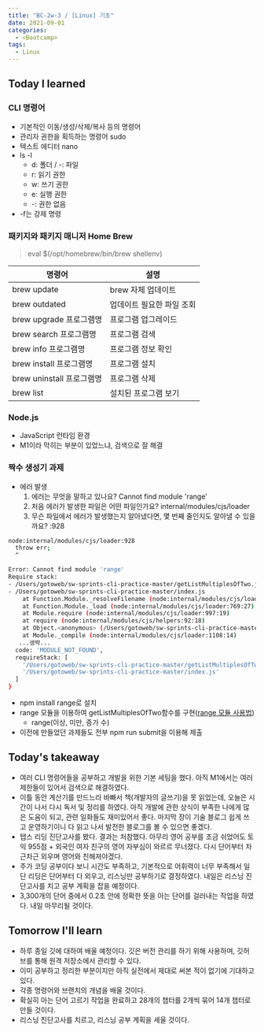 ```yaml
---
title: "BC-2w-3 / [Linux] 기초"
date: 2021-09-01
categories:
  - <Bootcamp>
tags:
  - Linux
---
```


## Today I learned

### CLI 명령어

- 기본적인 이동/생성/삭제/복사 등의 명령어
- 관리자 권한을 획득하는 명령어 sudo
- 텍스트 에디터 nano
- ls -l
  - d: 폴더 / -: 파일
  - r: 읽기 권한
  - w: 쓰기 권한
  - e: 실행 권한
  - -: 권한 없음
- \-f는 강제 명령

### 패키지와 패키지 매니저 Home Brew

> eval $(/opt/homebrew/bin/brew shellenv)

| 명령어                    | 설명                      |
| ------------------------- | ------------------------- |
| brew update               | brew 자체 업데이트        |
| brew outdated             | 업데이트 필요한 파일 조회 |
| brew upgrade 프로그램명   | 프로그램 업그레이드       |
| brew search 프로그램명    | 프로그램 검색             |
| brew info 프로그램명      | 프로그램 정보 확인        |
| brew install 프로그램명   | 프로그램 설치             |
| brew uninstall 프로그램명 | 프로그램 삭제             |
| brew list                 | 설치된 프로그램 보기      |

### Node.js

- JavaScript 런타임 환경
- M1이라 막히는 부분이 있었느냐, 검색으로 잘 해결

### 짝수 생성기 과제

- 에러 발생
  1. 에러는 무엇을 말하고 있나요? Cannot find module 'range'
  2. 처음 에러가 발생한 파일은 어떤 파일인가요? internal/modules/cjs/loader
  3. 무슨 파일에서 에러가 발생했는지 알아냈다면, 몇 번째 줄인지도 알아낼 수 있을까요? :928

```bash
node:internal/modules/cjs/loader:928
  throw err;
  ^

Error: Cannot find module 'range'
Require stack:
- /Users/gotoweb/sw-sprints-cli-practice-master/getListMultiplesOfTwo.js
- /Users/gotoweb/sw-sprints-cli-practice-master/index.js
    at Function.Module._resolveFilename (node:internal/modules/cjs/loader:925:15)
    at Function.Module._load (node:internal/modules/cjs/loader:769:27)
    at Module.require (node:internal/modules/cjs/loader:997:19)
    at require (node:internal/modules/cjs/helpers:92:18)
    at Object.<anonymous> (/Users/gotoweb/sw-sprints-cli-practice-master/getListMultiplesOfTwo.js:1:19)
    at Module._compile (node:internal/modules/cjs/loader:1108:14)
   ...생략...
  code: 'MODULE_NOT_FOUND',
  requireStack: [
    '/Users/gotoweb/sw-sprints-cli-practice-master/getListMultiplesOfTwo.js',
    '/Users/gotoweb/sw-sprints-cli-practice-master/index.js'
  ]
}
```

- npm install range로 설치
- range 모듈을 이용하여 getListMultiplesOfTwo함수를 구현([range 모듈 사용법](https://www.npmjs.com/package/range))
  - range(이상, 미만, 증가 수)
- 이전에 만들었던 과제들도 전부 npm run submit을 이용해 제출

## Today's takeaway

- 여러 CLI 명령어들을 공부하고 개발을 위한 기본 세팅을 했다. 아직 M1에서는 여러 제한들이 있어서 검색으로 해결하였다.
- 이틀 동안 계산기를 만드느라 바빠서 책(개발자의 글쓰기)을 못 읽었는데, 오늘은 시간이 나서 다시 독서 및 정리를 하였다. 아직 개발에 관한 상식이 부족한 나에게 많은 도움이 되고, 관련 일화들도 재미있어서 좋다. 마지막 장이 기술 블로그 쉽게 쓰고 운영하기이니 다 읽고 나서 발전한 블로그를 볼 수 있으면 좋겠다.
- 탭스 리딩 진단고사를 봤다. 결과는 처참했다. 아무리 영어 공부를 조금 쉬었어도 토익 955점 + 외국인 여자 친구의 영어 자부심이 와르르 무너졌다. 다시 단어부터 차근차근 외우며 영어와 친해져야겠다.
- 주가 코딩 공부이다 보니 시간도 부족하고, 기본적으로 어휘력이 너무 부족해서 일단 리딩은 단어부터 다 외우고, 리스닝만 공부하기로 결정하였다. 내일은 리스닝 진단고사를 치고 공부 계획을 잡을 예정이다.
- 3,300개의 단어 중에서 0.2초 안에 정확한 뜻을 아는 단어를 걸러내는 작업을 하였다. 내일 마무리될 것이다.

## Tomorrow I'll learn

- 하루 종일 깃에 대하여 배울 예정이다. 깃은 버전 관리를 하기 위해 사용하며, 깃허브를 통해 원격 저장소에서 관리할 수 있다.
- 이미 공부하고 정리한 부분이지만 아직 실전에서 제대로 써본 적이 없기에 기대하고 있다.
- 각종 명령어와 브랜치의 개념을 배울 것이다.
- 확실히 아는 단어 고르기 작업을 완료하고 28개의 챕터를 2개씩 묶어 14개 챕터로 만들 것이다.
- 리스닝 진단고사를 치르고, 리스닝 공부 계획을 세울 것이다.
